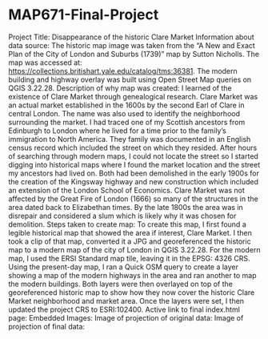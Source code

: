 # MAP671-Final-Project
Project Title: Disappearance of the historic Clare Market
Information about data source: The historic map image was taken from the “A New and Exact Plan of the City of London and Suburbs (1739)” map by Sutton Nicholls.  The map was accessed at: https://collections.britishart.yale.edu/catalog/tms:36381.  The modern building and highway overlay was built using Open Street Map queries on QGIS 3.22.28.
Description of why map was created:  I learned of the existence of Clare Market through genealogical research.  Clare Market was an actual market established in the 1600s by the second Earl of Clare in central London.  The name was also used to identify the neighborhood surrounding the market. I had traced one of my Scottish ancestors from Edinburgh to London where he lived for a time prior to the family’s immigration to North America.  They family was documented in an English census record which included the street on which they resided. After hours of searching through modern maps, I could not locate the street so I started digging into historical maps where I found the market location and the street my ancestors had lived on.  Both had been demolished in the early 1900s for the creation of the Kingsway highway and new construction which included an extension of the London School of Economics. Clare Market was not affected by the Great Fire of London (1666) so many of the structures in the area dated back to Elizabethan times.  By the late 1800s the area was in disrepair and considered a slum which is likely why it was chosen for demolition.
Steps taken to create map: To create this map, I first found a legible historical map that showed the area if interest, Clare Market.  I then took a clip of that map, converted it a JPG and georeferenced the historic map to a modern map of the city of London in QGIS 3.22.28.  For the modern map, I used the ERSI Standard map tile, leaving it in the EPSG: 4326 CRS.  Using the present-day map, I ran a Quick OSM query to create a layer showing a map of the modern highways in the area and ran another to map the modern buildings.  Both layers were then overlayed on top of the georeferenced historic map to show how they now cover the historic Clare Market neighborhood and market area. Once the layers were set, I then updated the project CRS to ESRI:102400.
Active link to final index.html page:
Embedded Images:
Image of projection of original data:
Image of projection of final data:
